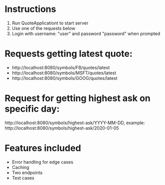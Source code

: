 # Instructions
1. Run QuoteApplicationt to start server
2. Use one of the requests below
3. Login with username: "user" and password "password" when prompted
# Requests getting latest quote:
- http://localhost:8080/symbols/FB/quotes/latest
- http://localhost:8080/symbols/MSFT/quotes/latest
- http://localhost:8080/symbols/GOOG/quotes/latest
# Request for getting highest ask on specific day:
http://localhost:8080/symbols/highest-ask/YYYY-MM-DD, example: http://localhost:8080/symbols/highest-ask/2020-01-05
# Features included
- Error handling for edge cases
- Caching
- Two endpoints
- Test cases
